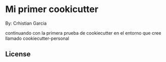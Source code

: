 # Mi primer cookicutter

By: Crhistian Garcia

continuando con la primera prueba de cookiecutter en el entorno que cree llamado cookiecutter-personal

## License